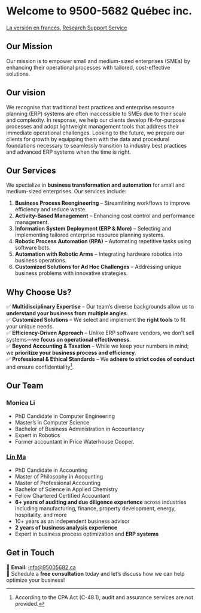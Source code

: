 # Welcome to 9500-5682 Québec inc.
[La versión en francés.](/indexfr) [Research Support Service](/researchservice)

## Our Mission 
Our mission is to empower small and medium-sized enterprises (SMEs) by enhancing their operational processes with tailored, cost-effective solutions. 

## Our vision
We recognise that traditional best practices and enterprise resource planning (ERP) systems are often inaccessible to SMEs due to their scale and complexity. In response, we help our clients develop fit-for-purpose processes and adopt lightweight management tools that address their immediate operational challenges. Looking to the future, we prepare our clients for growth by equipping them with the data and procedural foundations necessary to seamlessly transition to industry best practices and advanced ERP systems when the time is right.

## **Our Services**  
We specialize in **business transformation and automation** for small and medium-sized enterprises. Our services include:  

1. **Business Process Reengineering** – Streamlining workflows to improve efficiency and reduce waste.  
2. **Activity-Based Management** – Enhancing cost control and performance management.  
3. **Information System Deployment (ERP & More)** – Selecting and implementing tailored enterprise resource planning systems.  
4. **Robotic Process Automation (RPA)** – Automating repetitive tasks using software bots.  
5. **Automation with Robotic Arms** – Integrating hardware robotics into business operations.  
6. **Customized Solutions for Ad Hoc Challenges** – Addressing unique business problems with innovative strategies.  

## **Why Choose Us?**  
✅ **Multidisciplinary Expertise** – Our team’s diverse backgrounds allow us to **understand your business from multiple angles**.  
✅ **Customized Solutions** – We select and implement the **right tools** to fit your unique needs.  
✅ **Efficiency-Driven Approach** – Unlike ERP software vendors, we don’t sell systems—we **focus on operational effectiveness**.  
✅ **Beyond Accounting & Taxation** – While we keep your numbers in mind; we **prioritize your business process and efficiency**.  
✅ **Professional & Ethical Standards** – We **adhere to strict codes of conduct** and ensure confidentiality[^1]. 


## **Our Team**  

### **Monica Li**  
- PhD Candidate in Computer Engineering  
- Master’s in Computer Science  
- Bachelor of Business Administration in Accountancy  
- Expert in Robotics  
- Former accountant in Price Waterhouse Cooper. 

### [**Lin Ma**](/LinAcc)
- PhD Candidate in Accounting  
- Master of Philosophy in Accounting  
- Master of Professional Accounting  
- Bachelor of Science in Applied Chemistry  
- Fellow Chartered Certified Accountant
- **6+ years of auditing and due diligence experience** across industries including manufacturing, finance, property development, energy, hospitality, and more  
- 10+ years as an independent business advisor
- **2 years of business analysis experience**  
- Expert in business process optimization and **ERP systems**
  <!--- Member of Chartered Professional Accountants British Columbia --->

## **Get in Touch**  
📩 **Email:** [info@95005682.ca](mailto:info@95005682.ca)  
📅 Schedule a **free consultation** today and let’s discuss how we can help optimize your business!  

[^1]: According to the CPA Act (C-48.1), audit and assurance services are not provided. 
